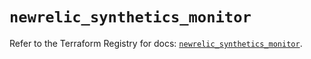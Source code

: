 # `newrelic_synthetics_monitor`

Refer to the Terraform Registry for docs: [`newrelic_synthetics_monitor`](https://registry.terraform.io/providers/newrelic/newrelic/3.53.0/docs/resources/synthetics_monitor).
